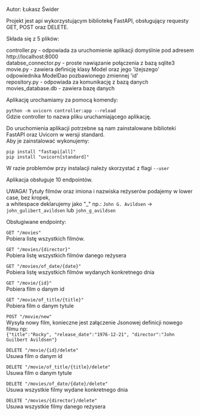 Autor: Łukasz Świder

Projekt jest api wykorzystującym bibliotekę FastAPI, obsługujący requesty GET, POST oraz DELETE.

Składa się z 5 plików: 

controller.py - odpowiada za uruchomienie aplikacji domyślnie pod adresem http://localhost:8000  
databse_connector.py - proste nawiązanie połączenia z bazą sqlite3  
movie.py - zawiera definicję klasy Model oraz jego 'lżejszego' odpowiednika ModelDao pozbawionego zmiennej 'id'  
repository.py - odpowiada za komunikację z bazą danych  
movies_database.db - zawiera bazę danych  

Aplikację urochamiamy za pomocą komendy: 

  ```python -m uvicorn controller:app --reload```  
Gdzie controller to nazwa pliku uruchamiającego aplikację.
  
Do uruchomienia aplikacji potrzebne są nam zainstalowane biblioteki FastAPI oraz Uvicorn w wersji standard.  
Aby je zainstalować wykonujemy:

  ```pip install "fastapi[all]"```  
  ```pip install "uvicorn[standard]"```

W razie problemów przy instalacji należy skorzystać z flagi ```--user```

  
Aplikacja obsługuje 10 endpointów.

UWAGA! Tytuły filmów oraz imiona i nazwiska reżyserów podajemy w lower case, bez kropek,  
a whitespace deklarujemy jako "_" np.:
```John G. Avildsen``` -> ```john_gulibert_avildsen``` lub ```john_g_avildsen```

Obsługiwane endpointy:

```GET "/movies"```  
Pobiera listę wszystkich filmów.


```GET "/movies/{director}"```  
Pobiera listę wszystkich filmów danego reżysera


```GET "/movies/of_date/{date}"```  
Pobiera listę wszystkich filmów wydanych konkretnego dnia


```GET "/movie/{id}"```  
Pobiera film o danym id


```GET "/movie/of_title/{title}"```  
Pobiera film o danym tytule


```POST "/movie/new"```  
Wysyła nowy film, konieczne jest załączenie Jsonowej definicji nowego filmu np:  
```{"title":"Rocky", "release_date":"1976-12-21", "director":"John Guilbert Avildsen"}```


```DELETE "/movie/{id}/delete"```  
Usuwa film o danym id


```DELETE "/movie/of_title/{title}/delete"```  
Usuwa film o danym tytule


```DELETE "/movies/of_date/{date}/delete"```  
Usuwa wszystkie filmy wydane konkretnego dnia


```DELETE "/movies/{director}/delete"```  
Usuwa wszystkie filmy danego reżysera

